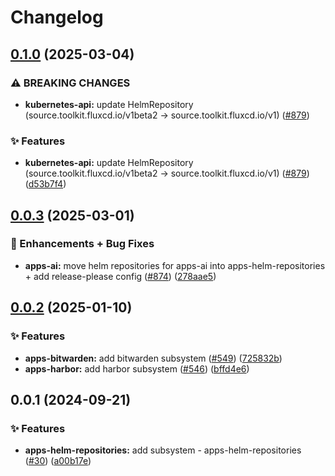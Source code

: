 # Changelog

## [0.1.0](https://github.com/ppat/homelab-ops-kubernetes-apps/compare/apps-helm-repositories-v0.0.3...apps-helm-repositories-v0.1.0) (2025-03-04)


### ⚠ BREAKING CHANGES

* **kubernetes-api:** update HelmRepository (source.toolkit.fluxcd.io/v1beta2 -> source.toolkit.fluxcd.io/v1) ([#879](https://github.com/ppat/homelab-ops-kubernetes-apps/issues/879))

### ✨ Features

* **kubernetes-api:** update HelmRepository (source.toolkit.fluxcd.io/v1beta2 -&gt; source.toolkit.fluxcd.io/v1) ([#879](https://github.com/ppat/homelab-ops-kubernetes-apps/issues/879)) ([d53b7f4](https://github.com/ppat/homelab-ops-kubernetes-apps/commit/d53b7f4d3b917f80be37e30e7fc4a25610715a72))

## [0.0.3](https://github.com/ppat/homelab-ops-kubernetes-apps/compare/apps-helm-repositories-v0.0.2...apps-helm-repositories-v0.0.3) (2025-03-01)


### 🚀 Enhancements + Bug Fixes

* **apps-ai:** move helm repositories for apps-ai into apps-helm-repositories + add release-please config ([#874](https://github.com/ppat/homelab-ops-kubernetes-apps/issues/874)) ([278aae5](https://github.com/ppat/homelab-ops-kubernetes-apps/commit/278aae5cf816933a699684fa8281ae444d0965b8))

## [0.0.2](https://github.com/ppat/homelab-ops-kubernetes-apps/compare/apps-helm-repositories-v0.0.1...apps-helm-repositories-v0.0.2) (2025-01-10)


### ✨ Features

* **apps-bitwarden:** add bitwarden subsystem ([#549](https://github.com/ppat/homelab-ops-kubernetes-apps/issues/549)) ([725832b](https://github.com/ppat/homelab-ops-kubernetes-apps/commit/725832b6293ee26306afcc62f6844e3455d95479))
* **apps-harbor:** add harbor subsystem ([#546](https://github.com/ppat/homelab-ops-kubernetes-apps/issues/546)) ([bffd4e6](https://github.com/ppat/homelab-ops-kubernetes-apps/commit/bffd4e64a5af935c0a8355b5b5a21b188378847b))

## 0.0.1 (2024-09-21)


### ✨ Features

* **apps-helm-repositories:** add subsystem - apps-helm-repositories ([#30](https://github.com/ppat/homelab-ops-kubernetes-apps/issues/30)) ([a00b17e](https://github.com/ppat/homelab-ops-kubernetes-apps/commit/a00b17e175f33fd16297140bfd0bc87461280cfb))
